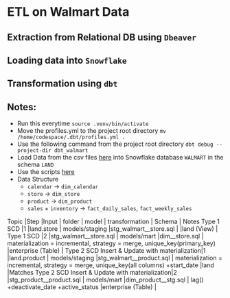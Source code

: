# ETL on Walmart Data
## Extraction from Relational DB using `Dbeaver`
## Loading data into `Snowflake`
## Transformation using `dbt`

## Notes:
* Run this everytime `source .venv/bin/activate`
* Move the profiles.yml to the project root directory `mv /home/codespace/.dbt/profiles.yml .`
* Use the following command from the project root directory `dbt debug --project-dir dbt_walmart`
* Load Data from the csv files [here](https://s3.amazonaws.com/weclouddata/data/data/walmart%20raw%20data.zip) into Snowflake database `WALMART` in the schema `LAND`
* Use the scripts [here](./scripts/loading_and_eda.sql)
* Data Structure
    * `calendar` -> `dim_calendar`
    * `store` -> `dim_store`
    * `product` -> `dim_product`
    * `sales` + `inventory` -> `fact_daily_sales`, `fact_weekly_sales`


Topic                                          |Step  |Input                    | folder            | model                   | transformation                                                                       | Schema             | Notes
Type 1 SCD                                     |1     |land.store               | models/staging    |stg_walmart__store.sql   |                                                                                      |land (View)         |
Type 1 SCD                                     |2     |stg_walmart__store.sql   | models/mart       |dim__store.sql           | materialization = incremental, strategy = merge, unique_key(primary_key)             |enterprise (Table)  |
Type 2 SCD Insert & Update with materialization|1     |land.product             | models/staging    |stg_walmart__product.sql | materialization = incremental, strategy = merge, unique_key(all columns) +start_date |land                |Matches 
Type 2 SCD Insert & Update with materialization|2     |stg_product__product.sql | models/mart       |dim_product__stg.sql     | lag() +deactivate_date +active_status                                                |enterprise (Table)  |
